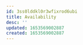 ```yaml
---
id: 3ss0lddkl0r3wfixrod6ubi
title: Availability
desc: ''
updated: 1653569002887
created: 1653569002887
---
```


